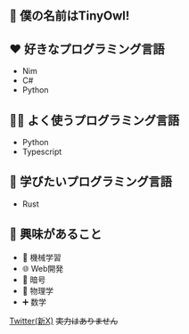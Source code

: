 ## 🦉 僕の名前はTinyOwl!

## ❤️ 好きなプログラミング言語
- Nim
- C#
- Python
## 🧑‍💻 よく使うプログラミング言語
- Python
- Typescript
## 📕 学びたいプログラミング言語
- Rust
## 🤔 興味があること
- 🤖 機械学習
- 🌐 Web開発
- 🔐 暗号
- 🥎 物理学
- ➕ 数学

[Twitter(新X)](https://x.com/kasumi_fukurou)
~~実力はありません~~
